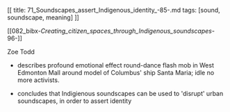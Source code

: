 [[
title: 71_Soundscapes_assert_Indigenous_identity_-85-.md
tags: [sound, soundscape, meaning]
]]

[[082_bibx-_Creating_citizen_spaces_through_Indigenous_soundscapes_-96-]]  

Zoe Todd

+ describes profound emotional effect round-dance flash mob in West Edmonton Mall around model of Columbus' ship Santa Maria; idle no more activists.

+ concludes that Indigienous soundscapes can be used to 'disrupt' urban soundscapes, in order to assert identity
